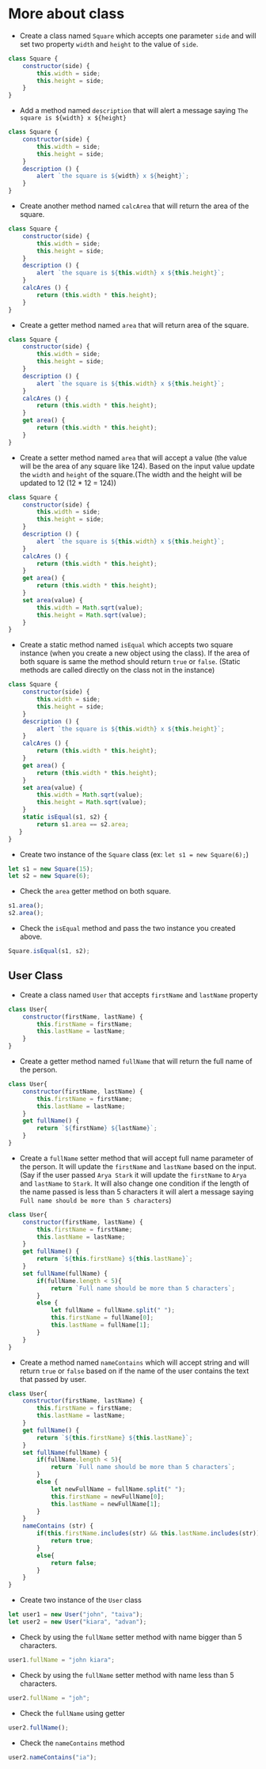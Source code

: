 # More about class

- Create a class named `Square` which accepts one parameter `side` and will set two property `width` and `height` to the value of `side`.
```js
class Square {
    constructor(side) {
        this.width = side;
        this.height = side;
    }
}
```

- Add a method named `description` that will alert a message saying `The square is ${width} x ${height}`
```js
class Square {
    constructor(side) {
        this.width = side;
        this.height = side;
    }
    description () {
        alert `the square is ${width} x ${height}`;
    }
}
```

- Create another method named `calcArea` that will return the area of the square.
```js
class Square {
    constructor(side) {
        this.width = side;
        this.height = side;
    }
    description () {
        alert `the square is ${this.width} x ${this.height}`;
    }
    calcAres () {
        return (this.width * this.height);
    } 
}
```

- Create a getter method named `area` that will return area of the square.
```js
class Square {
    constructor(side) {
        this.width = side;
        this.height = side;
    }
    description () {
        alert `the square is ${this.width} x ${this.height}`;
    }
    calcAres () {
        return (this.width * this.height);
    }
    get area() {
        return (this.width * this.height);
    }
}
```

- Create a setter method named `area` that will accept a value (the value will be the area of any square like 124). Based on the input value update the `width` and `height` of the square.(The width and the height will be updated to 12 (12 \* 12 = 124))
```js
class Square {
    constructor(side) {
        this.width = side;
        this.height = side;
    }
    description () {
        alert `the square is ${this.width} x ${this.height}`;
    }
    calcAres () {
        return (this.width * this.height);
    }
    get area() {
        return (this.width * this.height);
    }
    set area(value) {
        this.width = Math.sqrt(value);
        this.height = Math.sqrt(value);
    }
}
```

- Create a static method named `isEqual` which accepts two square instance (when you create a new object using the class). If the area of both square is same the method should return `true` or `false`. (Static methods are called directly on the class not in the instance)
```js
class Square {
    constructor(side) {
        this.width = side;
        this.height = side;
    }
    description () {
        alert `the square is ${this.width} x ${this.height}`;
    }
    calcAres () {
        return (this.width * this.height);
    }
    get area() {
        return (this.width * this.height);
    }
    set area(value) {
        this.width = Math.sqrt(value);
        this.height = Math.sqrt(value);
    }
    static isEqual(s1, s2) {
        return s1.area == s2.area;
   }
}
```


- Create two instance of the `Square` class (ex: `let s1 = new Square(6);`)
```js
let s1 = new Square(15);
let s2 = new Square(6);
```

- Check the `area` getter method on both square.
```js
s1.area();
s2.area();
```

- Check the `isEqual` method and pass the two instance you created above.
```js
Square.isEqual(s1, s2);
```

## User Class

- Create a class named `User` that accepts `firstName` and `lastName` property
```js
class User{
    constructor(firstName, lastName) {
        this.firstName = firstName; 
        this.lastName = lastName;
    }
}
```

- Create a getter method named `fullName` that will return the full name of the person.
```js
class User{
    constructor(firstName, lastName) {
        this.firstName = firstName; 
        this.lastName = lastName;
    }
    get fullName() {
        return `${firstName} ${lastName}`;
    }
}
```

- Create a `fullName` setter method that will accept full name parameter of the person. It will update the `firstName` and `lastName` based on the input. (Say if the user passed `Arya Stark` it will update the `firstName` to `Arya` and `lastName` to `Stark`. It will also change one condition if the length of the name passed is less than 5 characters it will alert a message saying `Full name should be more than 5 characters`)
```js
class User{
    constructor(firstName, lastName) {
        this.firstName = firstName; 
        this.lastName = lastName;
    }
    get fullName() {
        return `${this.firstName} ${this.lastName}`;
    }
    set fullName(fullName) {
        if(fullName.length < 5){
            return `Full name should be more than 5 characters`;
        }
        else {
            let fullName = fullName.split(" ");
            this.firstName = fullName[0];
            this.lastName = fullName[1]; 
        }
    }
}
```

- Create a method named `nameContains` which will accept string and will return `true` or `false` based on if the name of the user contains the text that passed by user.
```js
class User{
    constructor(firstName, lastName) {
        this.firstName = firstName; 
        this.lastName = lastName;
    }
    get fullName() {
        return `${this.firstName} ${this.lastName}`;
    }
    set fullName(fullName) {
        if(fullName.length < 5){
            return `Full name should be more than 5 characters`;
        }
        else {
            let newFullName = fullName.split(" ");
            this.firstName = newFullName[0];
            this.lastName = newFullName[1]; 
        }
    }
    nameContains (str) {
        if(this.firstName.includes(str) && this.lastName.includes(str)){
            return true;
        }
        else{
            return false;
        }
    }
}
```

- Create two instance of the `User` class
```js
let user1 = new User("john", "taiva");
let user2 = new User("kiara", "advan");

```

- Check by using the `fullName` setter method with name bigger than 5 characters.
```js
user1.fullName = "john kiara";
```

- Check by using the `fullName` setter method with name less than 5 characters.
```js
user2.fullName = "joh";
```

- Check the `fullName` using getter
```js
user2.fullName();
```

- Check the `nameContains` method
```js
user2.nameContains("ia");
```
